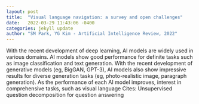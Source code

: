 ```yaml
---
layout: post
title:  "Visual language navigation: a survey and open challenges"
date:   2022-03-29 11:43:06 -0400
categories: jekyll update
author: "SM Park, YG Kim - Artificial Intelligence Review, 2022"
---
```

With the recent development of deep learning, AI models are widely used in various domains. AI models show good performance for definite tasks such as image classification and text generation. With the recent development of generative models (eg, BigGAN, GPT-3), AI models also show impressive results for diverse generation tasks (eg, photo-realistic image, paragraph generation). As the performance of each AI model improves, interest in comprehensive tasks, such as visual language Cites: Unsupervised question decomposition for question answering